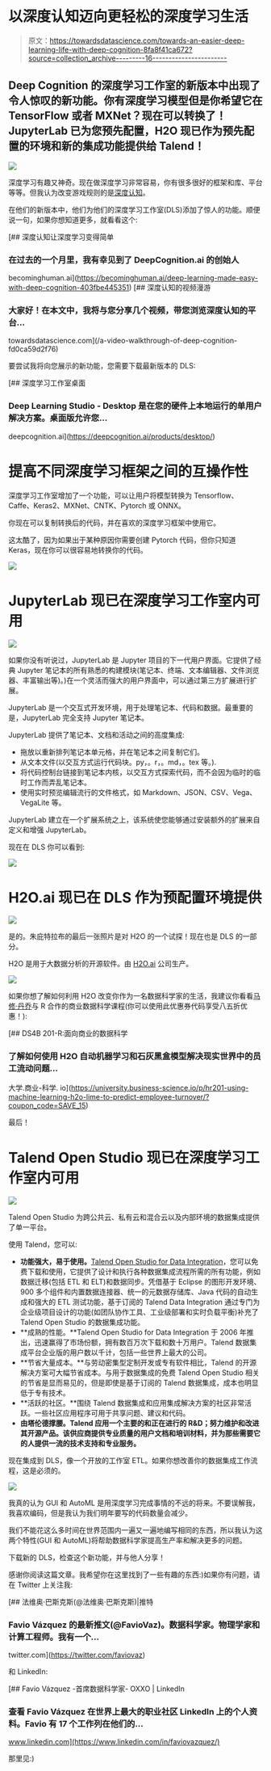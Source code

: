 # 以深度认知迈向更轻松的深度学习生活

> 原文：<https://towardsdatascience.com/towards-an-easier-deep-learning-life-with-deep-cognition-8fa8f41ca672?source=collection_archive---------16----------------------->

## Deep Cognition 的深度学习工作室的新版本中出现了令人惊叹的新功能。你有深度学习模型但是你希望它在 TensorFlow 或者 MXNet？现在可以转换了！JupyterLab 已为您预先配置，H2O 现已作为预先配置的环境和新的集成功能提供给 Talend！

![](img/bb6571a75ac3c7082928e6fa72ab8621.png)

深度学习有趣又神奇。现在做深度学习非常容易，你有很多很好的框架和库、平台等等。但我认为改变游戏规则的是[深度认知](https://medium.com/u/561cb78751ed?source=post_page-----8fa8f41ca672--------------------------------)。

在他们的新版本中，他们为他们的深度学习工作室(DLS)添加了惊人的功能。顺便说一句，如果你想知道更多，就看看这个:

[](https://becominghuman.ai/deep-learning-made-easy-with-deep-cognition-403fbe445351) [## 深度认知让深度学习变得简单

### 在过去的一个月里，我有幸见到了 DeepCognition.ai 的创始人

becominghuman.ai](https://becominghuman.ai/deep-learning-made-easy-with-deep-cognition-403fbe445351) [](/a-video-walkthrough-of-deep-cognition-fd0ca59d2f76) [## 深度认知的视频漫游

### 大家好！在本文中，我将与您分享几个视频，带您浏览深度认知的平台…

towardsdatascience.com](/a-video-walkthrough-of-deep-cognition-fd0ca59d2f76) 

要尝试我将向您展示的新功能，您需要下载最新版本的 DLS:

[](https://deepcognition.ai/products/desktop/) [## 深度学习工作室桌面

### Deep Learning Studio - Desktop 是在您的硬件上本地运行的单用户解决方案。桌面版允许您…

deepcognition.ai](https://deepcognition.ai/products/desktop/) 

# **提高不同深度学习框架之间的互操作性**

深度学习工作室增加了一个功能，可以让用户将模型转换为 Tensorflow、Caffe、Keras2、MXNet、CNTK、Pytorch 或 ONNX。

你现在可以复制转换后的代码，并在喜欢的深度学习框架中使用它。

这太酷了，因为如果出于某种原因你需要创建 Pytorch 代码，但你只知道 Keras，现在你可以很容易地转换你的代码。

![](img/88d0769f327b2775f9ab534e0b061dd4.png)

# **JupyterLab 现已在深度学习工作室内可用**

![](img/daaa2dbe03313e7ab2d45a9a721ee72c.png)

如果你没有听说过，JupyterLab 是 Jupyter 项目的下一代用户界面。它提供了经典 Jupyter 笔记本的所有熟悉的构建模块(笔记本、终端、文本编辑器、文件浏览器、丰富输出等)。)在一个灵活而强大的用户界面中，可以通过第三方扩展进行扩展。

JupyterLab 是一个交互式开发环境，用于处理笔记本、代码和数据。最重要的是，JupyterLab 完全支持 Jupyter 笔记本。

JupyterLab 提供了笔记本、文档和活动之间的高度集成:

*   拖放以重新排列笔记本单元格，并在笔记本之间复制它们。
*   从文本文件(以交互方式运行代码块。py，。r，。md，。tex 等。).
*   将代码控制台链接到笔记本内核，以交互方式探索代码，而不会因为临时的临时工作而弄乱笔记本。
*   使用实时预览编辑流行的文件格式，如 Markdown、JSON、CSV、Vega、VegaLite 等。

JupyterLab 建立在一个扩展系统之上，该系统使您能够通过安装额外的扩展来自定义和增强 JupyterLab。

现在在 DLS 你可以看到:

![](img/e8bb612cec14701f161f297e55bbbbfb.png)

# **H2O.ai 现已在 DLS 作为预配置环境提供**

![](img/429c85008051663d45c6cd1544ffac75.png)

是的。朱庇特拉布的最后一张照片是对 H2O 的一个试探！现在也是 DLS 的一部分。

H2O 是用于大数据分析的开源软件。由 [H2O.ai](http://h2o.ai) 公司生产。

![](img/ed052c283fdd6903de60d55af04a0917.png)

如果你想了解如何利用 H2O 改变你作为一名数据科学家的生活，我建议你看看[马修·丹乔](https://medium.com/u/2ba518663a6?source=post_page-----8fa8f41ca672--------------------------------)与 R 合作的商业数据科学课程(你可以使用此优惠券代码享受八五折优惠！):

[](https://university.business-science.io/p/hr201-using-machine-learning-h2o-lime-to-predict-employee-turnover/?coupon_code=SAVE_15) [## DS4B 201-R:面向商业的数据科学

### 了解如何使用 H2O 自动机器学习和石灰黑盒模型解决现实世界中的员工流动问题…

大学.商业-科学. io](https://university.business-science.io/p/hr201-using-machine-learning-h2o-lime-to-predict-employee-turnover/?coupon_code=SAVE_15) 

最后！

# **Talend Open Studio 现已在深度学习工作室内可用**

![](img/1549d34de607771202af7bdc75ceca3f.png)

Talend Open Studio 为跨公共云、私有云和混合云以及内部环境的数据集成提供了单一平台。

使用 Talend，您可以:

*   **功能强大，易于使用。**[Talend Open Studio for Data Integration](https://www.talend.com/products/data-integration/data-integration-open-studio/)，您可以免费下载和使用，它提供了设计和执行各种数据集成流程所需的所有功能，例如数据迁移(包括 ETL 和 ELT)和数据同步。凭借基于 Eclipse 的图形开发环境、900 多个组件和内置数据连接器、统一的元数据存储库、Java 代码的自动生成和强大的 ETL 测试功能，基于订阅的 Talend Data Integration 通过专门为企业级项目设计的功能(如团队协作工具、工业级部署和实时负载平衡)补充了 Talend Open Studio 的数据集成功能。
*   **成熟的性能。**Talend Open Studio for Data Integration 于 2006 年推出，迅速赢得了市场份额，拥有数百万次下载和数十万用户。Talend 数据集成平台企业版的用户数以千计，包括一些世界上最大的公司。
*   **节省大量成本。**与劳动密集型定制开发或专有软件相比，Talend 的开源解决方案可大幅节省成本。与用于数据集成的免费 Talend Open Studio 相关的节省是显而易见的，但是即使是基于订阅的 Talend 数据集成，成本也明显低于专有技术。
*   **活跃的社区。**围绕 Talend 数据集成和应用集成解决方案的社区非常活跃。一些社区应用程序可用于共享问题、建议和代码。
*   **由塔伦德撑腰。Talend 应用一个主要的和正在进行的 R&D；努力维护和改进其开源产品。该供应商提供专业质量的用户文档和培训材料，并为那些需要它的人提供一流的技术支持和专业服务。**

现在集成到 DLS，像一个开放的工作室 ETL。如果你想改善你的数据集成工作流程，这是必须的。

![](img/36cd942ad73c4d8d9b1e9bbe61bc1c59.png)

我真的认为 GUI 和 AutoML 是用深度学习完成事情的不远的将来。不要误解我，我喜欢编码，但是我认为我们明年要写的代码数量会减少。

我们不能花这么多时间在世界范围内一遍又一遍地编写相同的东西，所以我认为这两个特性(GUI 和 AutoML)将帮助数据科学家提高生产率和解决更多的问题。

下载新的 DLS，检查这个新功能，并与他人分享！

感谢你阅读这篇文章。我希望你在这里找到了一些有趣的东西:)如果你有问题，请在 Twitter 上关注我:

[](https://twitter.com/faviovaz) [## 法维奥·巴斯克斯(@法维奥·巴斯克斯)|推特

### Favio Vázquez 的最新推文(@FavioVaz)。数据科学家。物理学家和计算工程师。我有一个…

twitter.com](https://twitter.com/faviovaz) 

和 LinkedIn:

[](https://www.linkedin.com/in/faviovazquez/) [## Favio Vázquez -首席数据科学家- OXXO | LinkedIn

### 查看 Favio Vázquez 在世界上最大的职业社区 LinkedIn 上的个人资料。Favio 有 17 个工作列在他们的…

www.linkedin.com](https://www.linkedin.com/in/faviovazquez/) 

那里见:)